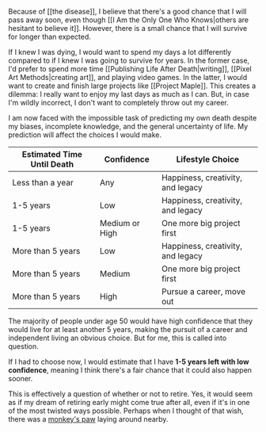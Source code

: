 Because of [[the disease]], I believe that there's a good chance that I will pass away soon, even though [[I Am the Only One Who Knows|others are hesitant to believe it]]. However, there is a small chance that I will survive for longer than expected.

If I knew I was dying, I would want to spend my days a lot differently compared to if I knew I was going to survive for years. In the former case, I'd prefer to spend more time [[Publishing Life After Death|writing]], [[Pixel Art Methods|creating art]], and playing video games. In the latter, I would want to create and finish large projects like [[Project Maple]]. This creates a dilemma: I really want to enjoy my last days as much as I can. But, in case I'm wildly incorrect, I don't want to completely throw out my career.

I am now faced with the impossible task of predicting my own death despite my biases, incomplete knowledge, and the general uncertainty of life. My prediction will affect the choices I would make.

| Estimated Time Until Death | Confidence     | Lifestyle Choice                  |
| -------------------------- | -------------- | --------------------------------- |
| Less than a year           | Any            | Happiness, creativity, and legacy |
| 1-5 years                  | Low            | Happiness, creativity, and legacy |
| 1-5 years                  | Medium or High | One more big project first        |
| More than 5 years          | Low            | Happiness, creativity, and legacy |
| More than 5 years          | Medium         | One more big project first        |
| More than 5 years          | High           | Pursue a career, move out         |

The majority of people under age 50 would have high confidence that they would live for at least another 5 years, making the pursuit of a career and independent living an obvious choice. But for me, this is called into question.

If I had to choose now, I would estimate that I have **1-5 years left with low confidence**, meaning I think there's a fair chance that it could also happen sooner.

This is effectively a question of whether or not to retire. Yes, it would seem as if my dream of retiring early might come true after all, even if it's in one of the most twisted ways possible. Perhaps when I thought of that wish, there was a [monkey's paw](https://en.wikipedia.org/wiki/The_Monkey%27s_Paw) laying around nearby.